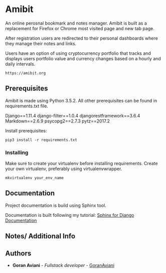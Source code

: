 # Amibit

An online perosnal bookmark and notes manager. 
Amibit is built as a replacement for Firefox or Chrome most visited page and new tab page.

After registration users are redirected to their personal dashboards where they manage their notes and links.

Users have an option of using cryptocurrency portfolio that tracks and displays users portfolio value and currency changes based on a hourly and daily intervals.


```
https://amibit.org
```


## Prerequisites
Amibit is made using Python 3.5.2. All other prerequisites can be found in requirements.txt file.

Django==1.11.4
django-filter==1.0.4
djangorestframework==3.6.4
Markdown==2.6.9
psycopg2==2.7.3
pytz==2017.2


Install prerequisites:
```
pip3 install -r requirements.txt
```

### Installing
Make sure to create your virtualenv before installing requirements.
Create your own virtualenv, preferably using virtualenvwrapper.

```
mkvirtualenv your_env_name

```

## Documentation

Project documentation is build using Sphinx tool.

Documentation is built following my tutorial: [Sphinx for Django Documentation](https://medium.com/@goranaviani/sphinx-for-django-documentation-2454e924b3bc)

## Notes/ Additional Info




## Authors

* **Goran Aviani** - *Fullstack developer* - [GoranAviani](https://github.com/GoranAviani)
